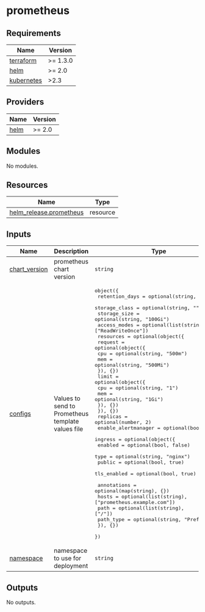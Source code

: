 # prometheus


<!-- BEGINNING OF PRE-COMMIT-TERRAFORM DOCS HOOK -->
## Requirements

| Name | Version |
|------|---------|
| <a name="requirement_terraform"></a> [terraform](#requirement\_terraform) | >= 1.3.0 |
| <a name="requirement_helm"></a> [helm](#requirement\_helm) | >= 2.0 |
| <a name="requirement_kubernetes"></a> [kubernetes](#requirement\_kubernetes) | >2.3 |

## Providers

| Name | Version |
|------|---------|
| <a name="provider_helm"></a> [helm](#provider\_helm) | >= 2.0 |

## Modules

No modules.

## Resources

| Name | Type |
|------|------|
| [helm_release.prometheus](https://registry.terraform.io/providers/hashicorp/helm/latest/docs/resources/release) | resource |

## Inputs

| Name | Description | Type | Default | Required |
|------|-------------|------|---------|:--------:|
| <a name="input_chart_version"></a> [chart\_version](#input\_chart\_version) | prometheus chart version | `string` | `"75.8.0"` | no |
| <a name="input_configs"></a> [configs](#input\_configs) | Values to send to Prometheus template values file | <pre>object({<br/>    retention_days = optional(string, "15d")<br/>    storage_class  = optional(string, "")<br/>    storage_size   = optional(string, "100Gi")<br/>    access_modes   = optional(list(string), ["ReadWriteOnce"])<br/>    resources = optional(object({<br/>      request = optional(object({<br/>        cpu = optional(string, "500m")<br/>        mem = optional(string, "500Mi")<br/>      }), {})<br/>      limit = optional(object({<br/>        cpu = optional(string, "1")<br/>        mem = optional(string, "1Gi")<br/>      }), {})<br/>    }), {})<br/>    replicas            = optional(number, 2)<br/>    enable_alertmanager = optional(bool, true)<br/>    ingress = optional(object({<br/>      enabled     = optional(bool, false)<br/>      type        = optional(string, "nginx")<br/>      public      = optional(bool, true)<br/>      tls_enabled = optional(bool, true)<br/><br/>      annotations = optional(map(string), {})<br/>      hosts       = optional(list(string), ["prometheus.example.com"])<br/>      path        = optional(list(string), ["/"])<br/>      path_type   = optional(string, "Prefix")<br/>    }), {})<br/>  })</pre> | `{}` | no |
| <a name="input_namespace"></a> [namespace](#input\_namespace) | namespace to use for deployment | `string` | `"monitoring"` | no |

## Outputs

No outputs.
<!-- END OF PRE-COMMIT-TERRAFORM DOCS HOOK -->

